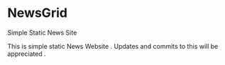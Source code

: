 # NewsGrid
Simple Static News Site

This is simple static News Website . Updates and commits to this will be appreciated .
